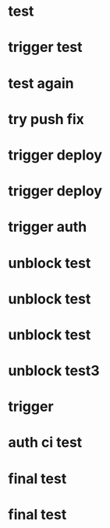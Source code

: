 # test
# trigger test
# test again
# try push fix
# trigger deploy
# trigger deploy
# trigger auth
# unblock test
# unblock test
# unblock test
# unblock test3
# trigger
# auth ci test
# final test
# final test
